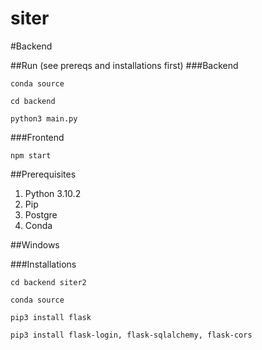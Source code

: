 # siter

#Backend

##Run (see prereqs and installations first)
###Backend
  
  `conda source`

  `cd backend`

  `python3 main.py`
 
 ###Frontend
  
  `npm start`

  

##Prerequisites
1. Python 3.10.2
2. Pip
3. Postgre
4. Conda

##Windows

###Installations

`cd backend siter2`

`conda source`

`pip3 install flask`

`pip3 install flask-login, flask-sqlalchemy, flask-cors`
